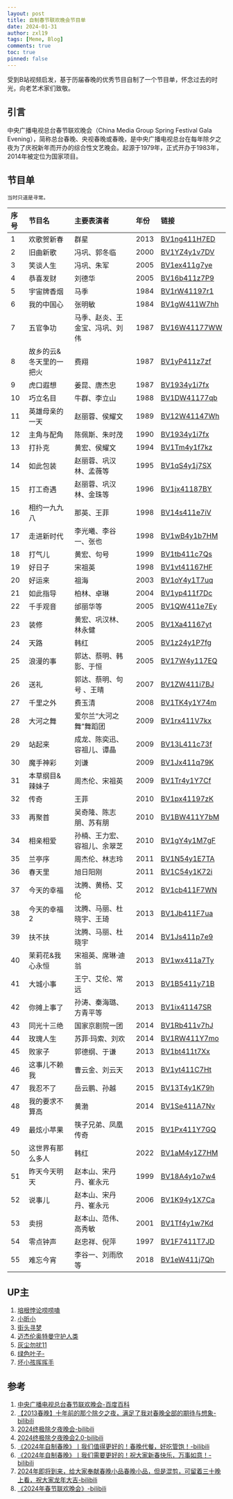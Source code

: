 ```yaml
---
layout: post
title: 自制春节联欢晚会节目单
date: 2024-01-31
author: zxl19
tags: [Meme, Blog]
comments: true
toc: true
pinned: false
---
```


受到B站视频启发，基于历届春晚的优秀节目自制了一个节目单，怀念过去的时光，向老艺术家们致敬。

<!-- more -->

## 引言

中央广播电视总台春节联欢晚会（China Media Group Spring Festival Gala Evening），简称总台春晚、央视春晚或春晚，是中央广播电视总台在每年除夕之夜为了庆祝新年而开办的综合性文艺晚会。起源于1979年，正式开办于1983年，2014年被定位为国家项目。

## 节目单

```text
当时只道是寻常。
```

| 序号 | 节目名 | 主要表演者 | 年份 | 链接 |
| :--- | :--- | :--- | :--- | :--- |
| 1 | 欢歌贺新春 | 群星 | 2013 | [BV1ng411H7ED](https://www.bilibili.com/video/BV1ng411H7ED) |
| 2 | 旧曲新歌 | 冯巩、郭冬临 | 2000 | [BV1YZ4y1v7DV](https://www.bilibili.com/video/BV1YZ4y1v7DV) |
| 3 | 笑谈人生 | 冯巩、朱军 | 2005 | [BV1ex411g7ye](https://www.bilibili.com/video/BV1ex411g7ye) |
| 4 | 恭喜发财 | 刘德华 | 2005 | [BV16b411z7P9](https://www.bilibili.com/video/BV16b411z7P9) |
| 5 | 宇宙牌香烟 | 马季 | 1984 | [BV1rW41197r1](https://www.bilibili.com/video/BV1rW41197r1) |
| 6 | 我的中国心 | 张明敏 | 1984 | [BV1gW411W7hh](https://www.bilibili.com/video/BV1gW411W7hh) |
| 7 | 五官争功 | 马季、赵炎、王金宝、冯巩、刘伟 | 1987 | [BV16W41177WW](https://www.bilibili.com/video/BV16W41177WW) |
| 8 | 故乡的云&冬天里的一把火 | 费翔 | 1987 | [BV1yP411z7zf](https://www.bilibili.com/video/BV1yP411z7zf) |
| 9 | 虎口遐想 | 姜昆、唐杰忠 | 1987 | [BV1934y1i7fx](https://www.bilibili.com/video/BV1934y1i7fx) |
| 10 | 巧立名目 | 牛群、李立山 | 1988 | [BV1DW41177qb](https://www.bilibili.com/video/BV1DW41177qb) |
| 11 | 英雄母亲的一天 | 赵丽蓉、侯耀文 | 1989 | [BV12W41147Wh](https://www.bilibili.com/video/BV12W41147Wh) |
| 12 | 主角与配角 | 陈佩斯、朱时茂 | 1990 | [BV1934y1i7fx](https://www.bilibili.com/video/BV1934y1i7fx) |
| 13 | 打扑克 | 黄宏、侯耀文 | 1994 | [BV1Tm4y1f7kz](https://www.bilibili.com/video/BV1Tm4y1f7kz) |
| 14 | 如此包装 | 赵丽蓉、巩汉林、孟薇等 | 1995 | [BV1qS4y1j7SX](https://www.bilibili.com/video/BV1qS4y1j7SX) |
| 15 | 打工奇遇 | 赵丽蓉、巩汉林、金珠等 | 1996 | [BV1jx41187BY](https://www.bilibili.com/video/BV1jx41187BY) |
| 16 | 相约一九九八 | 那英、王菲 | 1998 | [BV14s411e7iV](https://www.bilibili.com/video/BV14s411e7iV) |
| 17 | 走进新时代 | 李光曦、李谷一、张也 | 1998 | [BV1wB4y1b7HM](https://www.bilibili.com/video/BV1wB4y1b7HM) |
| 18 | 打气儿 | 黄宏、句号 | 1999 | [BV1tb411c7Qs](https://www.bilibili.com/video/BV1tb411c7Qs) |
| 19 | 好日子 | 宋祖英 | 1998 | [BV1vt41167HF](https://www.bilibili.com/video/BV1vt41167HF) |
| 20 | 好运来 | 祖海 | 2003 | [BV1oY4y1T7uq](https://www.bilibili.com/video/BV1oY4y1T7uq) |
| 21 | 如此指导 | 柏林、卓琳 | 2004 | [BV1yp411f7Dc](https://www.bilibili.com/video/BV1yp411f7Dc) |
| 22 | 千手观音 | 邰丽华等 | 2005 | [BV1QW411e7Ey](https://www.bilibili.com/video/BV1QW411e7Ey) |
| 23 | 装修 | 黄宏、巩汉林、林永健 | 2005 | [BV1Xa41167yt](https://www.bilibili.com/video/BV1Xa41167yt) |
| 24 | 天路 | 韩红 | 2005 | [BV1z24y1P7fg](https://www.bilibili.com/video/BV1z24y1P7fg) |
| 25 | 浪漫的事 | 郭达、蔡明、韩影、于恒 | 2005 | [BV17W4y117EQ](https://www.bilibili.com/video/BV17W4y117EQ) |
| 26 | 送礼 | 郭达、蔡明、句号 、王晴 | 2007 | [BV1ZW411i7BJ](https://www.bilibili.com/video/BV1ZW411i7BJ) |
| 27 | 千里之外 | 费玉清 | 2008 | [BV1TK4y1Y74m](https://www.bilibili.com/video/BV1TK4y1Y74m) |
| 28 | 大河之舞 | 爱尔兰“大河之舞”舞蹈团 | 2009 | [BV1rx411V7kx](https://www.bilibili.com/video/BV1rx411V7kx) |
| 29 | 站起来 | 成龙、陈奕迅、容祖儿、谭晶 | 2009 | [BV13L411c73f](https://www.bilibili.com/video/BV13L411c73f) |
| 30 | 魔手神彩 | 刘谦 | 2009 | [BV1Jx411q79K](https://www.bilibili.com/video/BV1Jx411q79K) |
| 31 | 本草纲目&辣妹子 | 周杰伦、宋祖英 | 2009 | [BV1Tr4y1Y7Cf](https://www.bilibili.com/video/BV1Tr4y1Y7Cf) |
| 32 | 传奇 | 王菲 | 2010 | [BV1px41197zK](https://www.bilibili.com/video/BV1px41197zK) |
| 33 | 再聚首 | 吴奇隆、陈志朋、苏有朋 | 2010 | [BV1BW411Y7bM](https://www.bilibili.com/video/BV1BW411Y7bM) |
| 34 | 相亲相爱 | 孙楠、王力宏、容祖儿、余翠芝 | 2010 | [BV1gY4y1M7gF](https://www.bilibili.com/video/BV1gY4y1M7gF) |
| 35 | 兰亭序 | 周杰伦、林志玲 | 2011 | [BV1N54y1E7TA](https://www.bilibili.com/video/BV1N54y1E7TA) |
| 36 | 春天里 | 旭日阳刚 | 2011 | [BV1C54y1K72i](https://www.bilibili.com/video/BV1C54y1K72i) |
| 37 | 今天的幸福 | 沈腾、黄杨、艾伦 | 2012 | [BV1cb411F7WN](https://www.bilibili.com/video/BV1cb411F7WN) |
| 38 | 今天的幸福2 | 沈腾、马丽、杜晓宇、王琦 | 2013 | [BV1Jb411F7ua](https://www.bilibili.com/video/BV1Jb411F7ua) |
| 39 | 扶不扶 | 沈腾、马丽、杜晓宇 | 2014 | [BV1Js411p7e9](https://www.bilibili.com/video/BV1Js411p7e9) |
| 40 | 茉莉花&我心永恒 | 宋祖英、席琳·迪翁 | 2013 | [BV1wx411a7Ty](https://www.bilibili.com/video/BV1wx411a7Ty) |
| 41 | 大城小事 | 王宁、艾伦、常远 | 2013 | [BV1B5411y71B](https://www.bilibili.com/video/BV1B5411y71B) |
| 42 | 你摊上事了 | 孙涛、秦海璐、方青平等 | 2013 | [BV1ix41147SR](https://www.bilibili.com/video/BV1ix41147SR) |
| 43 | 同光十三绝 | 国家京剧院一团 | 2014 | [BV1Rb411v7hJ](https://www.bilibili.com/video/BV1Rb411v7hJ) |
| 44 | 玫瑰人生 | 苏菲·玛索、刘欢 | 2014 | [BV1RW411Y7mo](https://www.bilibili.com/video/BV1RW411Y7mo) |
| 45 | 败家子 | 郭德纲、于谦 | 2013 | [BV1bt411t7Xx](https://www.bilibili.com/video/BV1bt411t7Xx) |
| 46 | 这事儿不赖我 | 曹云金、刘云天 | 2013 | [BV1yt411C7Ht](https://www.bilibili.com/video/BV1yt411C7Ht) |
| 47 | 我忍不了 | 岳云鹏、孙越 | 2015 | [BV13T4y1K79h](https://www.bilibili.com/video/BV13T4y1K79h) |
| 48 | 我的要求不算高 | 黄渤 | 2014 | [BV1Se411A7Nv](https://www.bilibili.com/video/BV1Se411A7Nv) |
| 49 | 最炫小苹果 | 筷子兄弟、凤凰传奇 | 2015 | [BV1Px411Y7GQ](https://www.bilibili.com/video/BV1Px411Y7GQ) |
| 50 | 这世界有那么多人 | 韩红 | 2022 | [BV1aM4y1Z7HM](https://www.bilibili.com/video/BV1aM4y1Z7HM) |
| 51 | 昨天今天明天 | 赵本山、宋丹丹、崔永元 | 1999 | [BV18A4y1o7w4](https://www.bilibili.com/video/BV18A4y1o7w4) |
| 52 | 说事儿 | 赵本山、宋丹丹、崔永元 | 2006 | [BV1K94y1X7Ca](https://www.bilibili.com/video/BV1K94y1X7Ca) |
| 53 | 卖拐 | 赵本山、范伟、高秀敏 | 2001 | [BV1Tf4y1w7Kd](https://www.bilibili.com/video/BV1Tf4y1w7Kd) |
| 54 | 零点钟声 | 赵忠祥、倪萍 | 1997 | [BV1F7411T7JD](https://www.bilibili.com/video/BV1F7411T7JD) |
| 55 | 难忘今宵 | 李谷一、刘雨欣等 | 2018 | [BV1eW411j7Qh](https://www.bilibili.com/video/BV1eW411j7Qh) |

## UP主

1. [培根悖论唠唠嗑](https://space.bilibili.com/386869863)
2. [小昕小](https://space.bilibili.com/625157282)
3. [街头寻梦](https://space.bilibili.com/228852065)
4. [迈杰伦奥特曼守护人类](https://space.bilibili.com/670221047)
5. [灰尘勿扰11](https://space.bilibili.com/7574032)
6. [绿色叶子-](https://space.bilibili.com/164963340)
7. [坏小孩挥挥手](https://space.bilibili.com/21867228)

## 参考

1. [中央广播电视总台春节联欢晚会-百度百科](https://baike.baidu.com/item/%E4%B8%AD%E5%A4%AE%E5%B9%BF%E6%92%AD%E7%94%B5%E8%A7%86%E6%80%BB%E5%8F%B0%E6%98%A5%E8%8A%82%E8%81%94%E6%AC%A2%E6%99%9A%E4%BC%9A)
2. [【2013春晚】十年前的那个除夕之夜，满足了我对春晚全部的期待与想象-bilibili](https://www.bilibili.com/video/BV1y3411d7oG)
3. [2024终极除夕夜晚会-bilibili](https://www.bilibili.com/video/BV1KK411v75s)
4. [2024终极除夕夜晚会2.0-bilibili](https://www.bilibili.com/video/BV1sC4y1k7Qw)
5. [《2024年自制春晚》丨我们值得更好的！春晚代餐，好吃管饱！-bilibili](https://www.bilibili.com/video/BV1SN4y1z7xq)
6. [《2024年自制春晚》丨我们需要更好的！祝大家新春快乐，万事如意！-bilibili](https://www.bilibili.com/video/BV1mg4y1m7fL)
7. [2024年即将到来，给大家奉献春晚小品春晚小品，但是混剪，可留着三十晚上看，祝大家龙年大吉-bilibili](https://www.bilibili.com/video/BV1sw411J7Di)
8. [《2024年春节联欢晚会》-bilibili](https://www.bilibili.com/video/BV16g4y1e73f)
